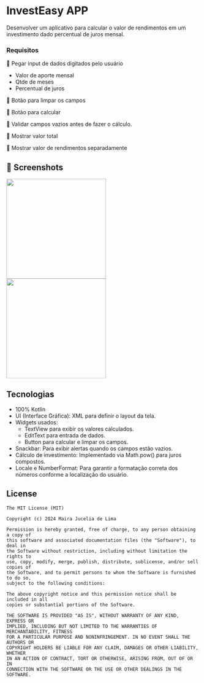 # InvestEasy APP
Desenvolver um aplicativo para calcular o valor de rendimentos em um investimento dado percentual de juros mensal. 

### Requisitos

🤳 Pegar input de dados digitados pelo usuário

- Valor de aporte mensal
- Qtde de meses
- Percentual de juros

🧹 Botão para limpar os campos

📐 Botão para calcular 

🚫 Validar campos vazios antes de fazer o cálculo. 

📱 Mostrar valor total 

📲 Mostrar valor de rendimentos separadamente

## :camera_flash: Screenshots
<!-- You can add more screenshots here if you like -->
<img src="https://github.com/user-attachments/assets/0acbb278-ce69-43bc-b2b9-98edd2b413f1" width=260/> <img src="https://github.com/user-attachments/assets/ad177503-e5f2-43b8-810d-b5872fab64fc" width=260/>

## Tecnologias
- 100% Kotlin
- UI (Interface Gráfica): XML para definir o layout da tela.
- Widgets usados:
   * TextView para exibir os valores calculados.
   * EditText para entrada de dados.
   * Button para calcular e limpar os campos.
- Snackbar: Para exibir alertas quando os campos estão vazios.
- Cálculo de investimento: Implementado via Math.pow() para juros compostos.
- Locale e NumberFormat: Para garantir a formatação correta dos números conforme a localização do usuário.

## License
```
The MIT License (MIT)

Copyright (c) 2024 Maira Jucelia de Lima

Permission is hereby granted, free of charge, to any person obtaining a copy of
this software and associated documentation files (the "Software"), to deal in
the Software without restriction, including without limitation the rights to
use, copy, modify, merge, publish, distribute, sublicense, and/or sell copies of
the Software, and to permit persons to whom the Software is furnished to do so,
subject to the following conditions:

The above copyright notice and this permission notice shall be included in all
copies or substantial portions of the Software.

THE SOFTWARE IS PROVIDED "AS IS", WITHOUT WARRANTY OF ANY KIND, EXPRESS OR
IMPLIED, INCLUDING BUT NOT LIMITED TO THE WARRANTIES OF MERCHANTABILITY, FITNESS
FOR A PARTICULAR PURPOSE AND NONINFRINGEMENT. IN NO EVENT SHALL THE AUTHORS OR
COPYRIGHT HOLDERS BE LIABLE FOR ANY CLAIM, DAMAGES OR OTHER LIABILITY, WHETHER
IN AN ACTION OF CONTRACT, TORT OR OTHERWISE, ARISING FROM, OUT OF OR IN
CONNECTION WITH THE SOFTWARE OR THE USE OR OTHER DEALINGS IN THE SOFTWARE.
```
